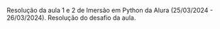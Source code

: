 Resolução da aula 1 e 2 de Imersão em Python da Alura (25/03/2024 - 26/03/2024).
Resolução do desafio da aula.
